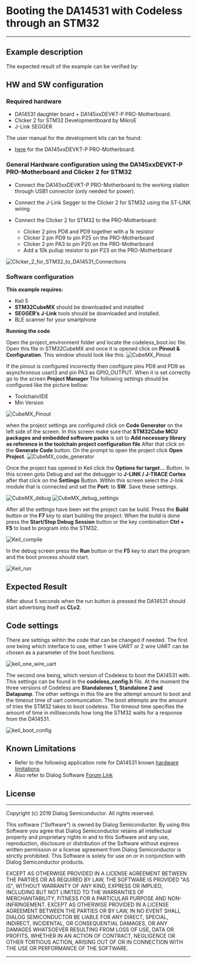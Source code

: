 ﻿
# Booting the DA14531 with Codeless through an STM32

---

## Example description

The expected result of the example can be verified by:

## HW and SW configuration

### Required hardware

- DA14531 daughter board + DA145xxDEVKT-P PRO-Motherboard.
- Clicker 2 for STM32 Developmentboard by MikroE
- J-Link SEGGER

The user manual for the development kits can be found:

- [here](https://www.dialog-semiconductor.com/products/da14531-development-kit-pro) for the DA145xxDEVKT-P PRO-Motherboard.

### General Hardware configuration using the DA145xxDEVKT-P PRO-Motherboard and Clicker 2 for STM32

- Connect the DA145xxDEVKT-P PRO-Motherboard to the working station through USB1 connector (only needed for power).
- Connect the J-Link Segger to the Clicker 2 for STM32 using the ST-LINK wiring
- Connect the Clicker 2 for STM32 to the PRO-Motherboard:
  
  * Clicker 2 pins PD8 and PD9 together with a 1k resistor
  * Clicker 2 pin PD9 to pin P25 on the PRO-Motherboard
  * Clicker 2 pin PA3 to pin P20 on the PRO-Motherboard
  * Add a 10k pullup resistor to pin P23 on the PRO-Motherboard

![Clicker_2_for_STM32_to_DA14531_Connections](assets/uart.png)

### Software configuration

**This example requires:**

- Keil 5
- **STM32CubeMX** should be downloaded and installed
- **SEGGER’s J-Link** tools should be downloaded and installed.
- BLE scanner for your smartphone

**Running the code**

Open the project_environment folder and locate the codeless_boot.ioc file. Open this file in STM32CubeMX and once it is opened click on **Pinout & Configuration**.
This window should look like this:
![CubeMX_Pinout](assets/pinout.png)

If the pinout is configured incorrectly then configure pins PD8 and PD9 as asynchronous usart3 and pin PA3 as GPIO_OUTPUT. When it is set correctly go to the screen **Project Manager**
The following settings should be configured like the picture bellow:

- Toolchain/IDE
- Min Version

![CubeMX_Pinout](assets/project_settings.png)

when the project settings are configured click on **Code Generator** on the left side of the screen.
In this screen make sure that **STM32Cube MCU packages and embedded software packs** is set to **Add  necessary library as reference in the toolchain project configuration file**
After that click on the **Generate Code** button. On the prompt to open the project click **Open Project**.
![CubeMX_code_generator](assets/code_generator.png)

Once the project has opened in Keil click the **Options for target...** Button. In this screen goto Debug and set the debugger to **J-LINK / J-TRACE Cortex**
after that click on the **Settings** Button. Within this screen select the J-link module that is connected and set the **Port:** to **SW**. Save these settings.

![CubeMX_debug](assets/debug.png)
![CubeMX_debug_settings](assets/debug_settings.png)

After all the settings have been set the project can be build. Press the **Build** button or the **F7** key to start building the project.
When the build is done press the **Start/Stop Debug Session** button or the key combination **Ctrl + F5** to load to program into the STM32.

![Keil_compile](assets/compile.png)

In the debug screen press the **Run** button or the **F5** key to start the program and the boot process should start.

![Keil_run](assets/run.png)

## Expected Result

After about 5 seconds when the run button is pressed the DA14531 should start advertising itself as **CLv2**.

## Code settings

There are settings wihtin the code that can be changed if needed. The first one being which interface to use,
either 1 wire UART or 2 wire UART can be chosen as a parameter of the boot functions.

![keil_one_wire_uart](assets/uart_config.png)

The second one being, which version of Codeless to boot the DA14531 with. This settings can be found in the **codeless_config.h** file. At the moment the three versions of Codeless are **Standalones 1, Standalone 2 and Datapump**. The other settings in this file are the attempt amount to boot and the timeout time of uart communication. The boot attempts are the amount of tries the STM32 takes to boot codeless. The timeout time specifies the amount of time in milliseconds how long the STM32 waits for a response from the DA14531.

![keil_boot_config](assets/boot.png)

## Known Limitations

- Refer to the following application note for DA14531 known [hardware limitations](https://www.dialog-semiconductor.com/da14531_HW_Limitation)
- Also refer to Dialog Software [Forum Link](https://support.dialog-semiconductor.com/forum)

## License

**************************************************************************************

 Copyright (c) 2019 Dialog Semiconductor. All rights reserved.

 This software ("Software") is owned by Dialog Semiconductor. By using this Software
 you agree that Dialog Semiconductor retains all intellectual property and proprietary
 rights in and to this Software and any use, reproduction, disclosure or distribution
 of the Software without express written permission or a license agreement from Dialog
 Semiconductor is strictly prohibited. This Software is solely for use on or in
 conjunction with Dialog Semiconductor products.

 EXCEPT AS OTHERWISE PROVIDED IN A LICENSE AGREEMENT BETWEEN THE PARTIES OR AS
 REQUIRED BY LAW, THE SOFTWARE IS PROVIDED "AS IS", WITHOUT WARRANTY OF ANY KIND,
 EXPRESS OR IMPLIED, INCLUDING BUT NOT LIMITED TO THE WARRANTIES OF MERCHANTABILITY,
 FITNESS FOR A PARTICULAR PURPOSE AND NON-INFRINGEMENT. EXCEPT AS OTHERWISE PROVIDED
 IN A LICENSE AGREEMENT BETWEEN THE PARTIES OR BY LAW, IN NO EVENT SHALL DIALOG
 SEMICONDUCTOR BE LIABLE FOR ANY DIRECT, SPECIAL, INDIRECT, INCIDENTAL, OR
 CONSEQUENTIAL DAMAGES, OR ANY DAMAGES WHATSOEVER RESULTING FROM LOSS OF USE, DATA OR
 PROFITS, WHETHER IN AN ACTION OF CONTRACT, NEGLIGENCE OR OTHER TORTIOUS ACTION,
 ARISING OUT OF OR IN CONNECTION WITH THE USE OR PERFORMANCE OF THE SOFTWARE.

**************************************************************************************
